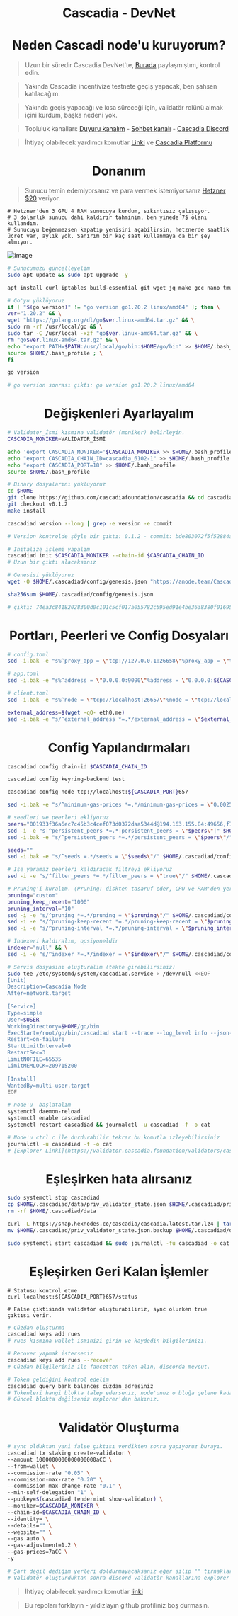 <h1 align="center"> Cascadia - DevNet </h1>

<h1 align="center"> Neden Cascadi node'u kuruyorum? </h1>

> Uzun bir süredir Cascadia DevNet'te, [Burada](https://twitter.com/Ruesandora0/status/1592480840512311299?s=20) paylaşmıştım, kontrol edin.

> Yakında Cascadia incentivize testnete geçiş yapacak, ben şahsen katılacağım.

> Yakında geçiş yapacağı ve kısa süreceği için, validatör rolünü almak içini kurdum, başka nedeni yok.

> Topluluk kanalları: [Duyuru kanalım](https://t.me/RuesAnnouncement) - [Sohbet kanalı](https://t.me/RuesChat) - [Cascadia Discord](https://discord.gg/cascadia)

> İhtiyaç olabilecek yardımcı komutlar [Linki](https://github.com/ruesandora/Cascadia/blob/main/yard%C4%B1mc%C4%B1_komutlar.md) ve [Cascadia Platformu](https://align.cascadia.foundation/)

## <h1 align="center"> Donanım </h1>
> Sunucu temin edemiyorsanız ve para vermek istemiyorsanız [Hetzner $20](https://hetzner.cloud/?ref=gIFAhUnYYjD3) veriyor.
```
# Hetzner'den 3 GPU 4 RAM sunucuya kurdum, sıkıntısız çalışıyor. 
# 3 dolarlık sunucu dahi kaldırır tahminim, ben yinede 7$ olanı kullandım.
# Sunucuyu beğenmezsen kapatıp yenisini açabilirsin, hetznerde saatlik ücret var, aylık yok. Sanırım bir kaç saat kullanmaya da bir şey almıyor.
```
![image](https://github.com/ruesandora/Cascadia/assets/101149671/a15c7404-3bab-4b79-8bfa-cc0aad56be1c)

```sh
# Sunucumuzu güncelleyelim
sudo apt update && sudo apt upgrade -y

apt install curl iptables build-essential git wget jq make gcc nano tmux htop nvme-cli pkg-config libssl-dev libleveldb-dev tar clang bsdmainutils ncdu unzip libleveldb-dev -y
```
```sh
# Go'yu yüklüyoruz
if [ "$(go version)" != "go version go1.20.2 linux/amd64" ]; then \
ver="1.20.2" && \
wget "https://golang.org/dl/go$ver.linux-amd64.tar.gz" && \
sudo rm -rf /usr/local/go && \
sudo tar -C /usr/local -xzf "go$ver.linux-amd64.tar.gz" && \
rm "go$ver.linux-amd64.tar.gz" && \
echo "export PATH=$PATH:/usr/local/go/bin:$HOME/go/bin" >> $HOME/.bash_profile && \
source $HOME/.bash_profile ; \
fi

go version

# go version sonrası çıktı: go version go1.20.2 linux/amd64
```

<h1 align="center"> Değişkenleri Ayarlayalım </h1>

```sh
# Validator_İsmi kısmına validatör (moniker) belirleyin.
CASCADIA_MONIKER=VALİDATOR_İSMİ

echo 'export CASCADIA_MONIKER='$CASCADIA_MONIKER >> $HOME/.bash_profile
echo "export CASCADIA_CHAIN_ID=cascadia_6102-1" >> $HOME/.bash_profile
echo "export CASCADIA_PORT=18" >> $HOME/.bash_profile
source $HOME/.bash_profile
```

```sh
# Binary dosyalarını yüklüyoruz
cd $HOME
git clone https://github.com/cascadiafoundation/cascadia && cd cascadia
git checkout v0.1.2
make install

cascadiad version --long | grep -e version -e commit

# Version kontrolde şöyle bir çıktı: 0.1.2 - commit: bde803072f5f52884a372c02d2249e743de9538d
```

```sh
# İnitalize işlemi yapalım
cascadiad init $CASCADIA_MONIKER --chain-id $CASCADIA_CHAIN_ID
# Uzun bir çıktı alacaksınız
```

```sh
# Genesisi yüklüyoruz
wget -O $HOME/.cascadiad/config/genesis.json "https://anode.team/Cascadia/test/genesis.json"

sha256sum $HOME/.cascadiad/config/genesis.json

# çıktı: 74ea3c84182028300d0c101c5cf017a055782c595ed91e4be3638380f0169582
```

<h1 align="center"> Portları, Peerleri ve Config Dosyaları </h1>

```sh
# config.toml
sed -i.bak -e "s%^proxy_app = \"tcp://127.0.0.1:26658\"%proxy_app = \"tcp://127.0.0.1:${CASCADIA_PORT}658\"%; s%^laddr = \"tcp://127.0.0.1:26657\"%laddr = \"tcp://127.0.0.1:${CASCADIA_PORT}657\"%; s%^pprof_laddr = \"localhost:6060\"%pprof_laddr = \"localhost:${CASCADIA_PORT}061\"%; s%^laddr = \"tcp://0.0.0.0:26656\"%laddr = \"tcp://0.0.0.0:${CASCADIA_PORT}656\"%; s%^prometheus_listen_addr = \":26660\"%prometheus_listen_addr = \":${CASCADIA_PORT}660\"%" $HOME/.cascadiad/config/config.toml

# app.toml
sed -i.bak -e "s%^address = \"0.0.0.0:9090\"%address = \"0.0.0.0:${CASCADIA_PORT}90\"%; s%^address = \"0.0.0.0:9091\"%address = \"0.0.0.0:${CASCADIA_PORT}91\"%; s%^address = \"tcp://0.0.0.0:1317\"%address = \"tcp://0.0.0.0:1${CASCADIA_PORT}7\"%" $HOME/.cascadiad/config/app.toml

# client.toml
sed -i.bak -e "s%^node = \"tcp://localhost:26657\"%node = \"tcp://localhost:${CASCADIA_PORT}657\"%" $HOME/.cascadiad/config/client.toml

external_address=$(wget -qO- eth0.me)
sed -i.bak -e "s/^external_address *=.*/external_address = \"$external_address:${CASCADIA_PORT}656\"/" $HOME/.cascadiad/config/config.toml
```

<h1 align="center"> Config Yapılandırmaları </h1>

```sh
cascadiad config chain-id $CASCADIA_CHAIN_ID

cascadiad config keyring-backend test

cascadiad config node tcp://localhost:${CASCADIA_PORT}657

sed -i.bak -e "s/^minimum-gas-prices *=.*/minimum-gas-prices = \"0.0025aCC\"/" ~/.cascadiad/config/app.toml

# seedleri ve peerleri ekliyoruz
peers="001933f36a6ec7c45b3c4cef073d0372daa5344d@194.163.155.84:49656,f78611ffa950efd9ddb4ed8f7bd8327c289ba377@65.109.108.150:46656,783a3f911d98ad2eee043721a2cf47a253f58ea1@65.108.108.52:33656,6c25f7075eddb697cb55a53a73e2f686d58b3f76@161.97.128.243:27656,8757ec250851234487f04466adacd3b1d37375f2@65.108.206.118:61556,df3cd1c84b2caa56f044ac19cf0267a44f2e87da@51.79.27.11:26656,d5519e378247dfb61dfe90652d1fe3e2b3005a5b@65.109.68.190:55656,f075e82ca89acfbbd8ef845c95bd3d50574904f5@159.69.110.238:36656,63cf1e7583eabf365856027815bc1491f2bc7939@65.108.2.41:60556,d5ba7a2288ed176ae2e73d9ae3c0edffec3caed5@65.21.134.202:16756"
sed -i -e "s|^persistent_peers *=.*|persistent_peers = \"$peers\"|" $HOME/.cascadiad/config/config.toml
sed -i.bak -e "s/^persistent_peers *=.*/persistent_peers = \"$peers\"/" $HOME/.cascadiad/config/config.toml

seeds=""
sed -i.bak -e "s/^seeds =.*/seeds = \"$seeds\"/" $HOME/.cascadiad/config/config.toml

# İşe yaramaz peerleri kaldıracak filtreyi ekliyoruz
sed -i -e "s/^filter_peers *=.*/filter_peers = \"true\"/" $HOME/.cascadiad/config/config.toml

# Pruning'i kuralım. (Pruning: diskten tasaruf eder, CPU ve RAM'den yer, opsiyoneldir.)
pruning="custom"
pruning_keep_recent="1000"
pruning_interval="10"
sed -i -e "s/^pruning *=.*/pruning = \"$pruning\"/" $HOME/.cascadiad/config/app.toml
sed -i -e "s/^pruning-keep-recent *=.*/pruning-keep-recent = \"$pruning_keep_recent\"/" $HOME/.cascadiad/config/app.toml
sed -i -e "s/^pruning-interval *=.*/pruning-interval = \"$pruning_interval\"/" $HOME/.cascadiad/config/app.toml

# İndexeri kaldıralım, opsiyoneldir
indexer="null" && \
sed -i -e "s/^indexer *=.*/indexer = \"$indexer\"/" $HOME/.cascadiad/config/config.toml
```

```sh
# Servis dosyasını oluşturalım (tekte girebilirsiniz)
sudo tee /etc/systemd/system/cascadiad.service > /dev/null <<EOF
[Unit]
Description=Cascadia Node
After=network.target
 
[Service]
Type=simple
User=$USER
WorkingDirectory=$HOME/go/bin
ExecStart=/root/go/bin/cascadiad start --trace --log_level info --json-rpc.api eth,txpool,personal,net,debug,web3 --api.enable
Restart=on-failure
StartLimitInterval=0
RestartSec=3
LimitNOFILE=65535
LimitMEMLOCK=209715200
 
[Install]
WantedBy=multi-user.target
EOF
```

```sh
# node'u  başlatalım
systemctl daemon-reload
systemctl enable cascadiad
systemctl restart cascadiad && journalctl -u cascadiad -f -o cat
```

```sh
# Node'u ctrl c ile durdurabilir tekrar bu komutla izleyebilirsiniz
journalctl -u cascadiad -f -o cat
# [Explorer Linki](https://validator.cascadia.foundation/validators/cascadiavaloper1s03cy478zv9w4sf9hkwl8dlvx82ncsxayrwmgj) Güncel blok 622k, 1 saate eşleşir tahminim.
```

<h1 align="center"> Eşleşirken hata alırsanız </h1>

```sh
sudo systemctl stop cascadiad
cp $HOME/.cascadiad/data/priv_validator_state.json $HOME/.cascadiad/priv_validator_state.json.backup
rm -rf $HOME/.cascadiad/data

curl -L https://snap.hexnodes.co/cascadia/cascadia.latest.tar.lz4 | tar -Ilz4 -xf - -C $HOME/.cascadiad
mv $HOME/.cascadiad/priv_validator_state.json.backup $HOME/.cascadiad/data/priv_validator_state.json

sudo systemctl start cascadiad && sudo journalctl -fu cascadiad -o cat
```

<h1 align="center"> Eşleşirken Geri Kalan İşlemler </h1>

```shsh
# Statusu kontrol etme
curl localhost:${CASCADIA_PORT}657/status

# False çıktısında validatör oluşturabiliriz, sync olurken true çıktısı verir.
```

```sh
# Cüzdan oluşturma
cascadiad keys add rues
# rues kısmına wallet isminizi girin ve kaydedin bilgilerinizi.

# Recover yapmak isterseniz
cascadiad keys add rues --recover
# Cüzdan bilgileriniz ile faucetten token alın, discorda mevcut.
```
```sh 
# Token geldiğini kontrol edelim
cascadiad query bank balances cüzdan_adresiniz
# Tokenleri hangi blokta talep ederseniz, node'unuz o bloğa gelene kadar tokenlerinizi göstermez
# Güncel blokta değilseniz explorer'dan bakınız.
```

<h1 align="center"> Validatör Oluşturma </h1>

```sh
# sync olduktan yani false çıktısı verdikten sonra yapıyoruz burayı.
cascadiad tx staking create-validator \
--amount 1000000000000000000aCC \
--from=wallet \
--commission-rate "0.05" \
--commission-max-rate "0.20" \
--commission-max-change-rate "0.1" \
--min-self-delegation "1" \
--pubkey=$(cascadiad tendermint show-validator) \
--moniker=$CASCADIA_MONIKER \
--chain-id=$CASCADIA_CHAIN_ID \
--identity= \
--details="" \
--website="" \
--gas auto \
--gas-adjustment=1.2 \
--gas-prices=7aCC \
-y

# Şart değil dediğim yerleri doldurmayacaksanız eğer silip "" tırnakları boş bırakın
# Validatör oluşturduktan sonra discord-validatör kanallarına explorer'dan validatorünüzün linkini atın ve rolü alın.
```

> İhtiyaç olabilecek yardımcı komutlar [linki](https://github.com/ruesandora/Cascadia/blob/main/yard%C4%B1mc%C4%B1_komutlar.md)

> Bu repoları forklayın - yıldızlayın github profiliniz boş durmasın.
